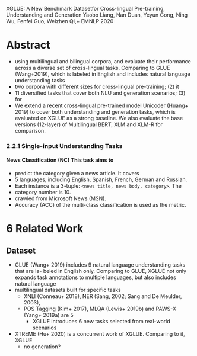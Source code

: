 XGLUE: A New Benchmark Datasetfor Cross-lingual Pre-training, Understanding and Generation
Yaobo Liang, Nan Duan, Yeyun Gong, Ning Wu, Fenfei Guo, Weizhen Qi,+
EMNLP 2020

# Abstract

* using multilingual and bilingual corpora, and evaluate their performance
  across a diverse set of cross-lingual tasks.  Comparing to GLUE (Wang+2019),
  which is labeled in English and includes natural language understanding tasks
* two corpora with different sizes for cross-lingual pre-training; (2) it
* 11 diversified tasks that cover both NLU and generation scenarios; (3) for
* We extend a recent cross-lingual pre-trained model Unicoder (Huang+ 2019) to
  cover both understanding and generation tasks, which is evaluated on XGLUE as
  a strong baseline. We also evaluate the base versions (12-layer) of
  Multilingual BERT, XLM and XLM-R for comparison.

### 2.2.1 Single-input Understanding Tasks

#### News Classification (NC) This task aims to

* predict the category given a news article. It covers
* 5 languages, including English, Spanish, French, German and Russian.
* Each instance is a 3-tuple: `<news title, news body, category>`. The
* category number is 10.
* crawled from Microsoft News (MSN).
* Accuracy (ACC) of the multi-class classification is used as the metric.

# 6 Related Work

## Dataset

* GLUE (Wang+ 2019) includes 9 natural language understanding tasks that are la-
  beled in English only. Comparing to GLUE, XGLUE not only expands task
  annotations to multiple languages, but also includes natural language
* multilingual datasets built for specific tasks
  * XNLI (Conneau+ 2018), NER (Sang, 2002; Sang and De Meulder, 2003),
  * POS Tagging (Kim+ 2017), MLQA (Lewis+ 2019b) and PAWS-X (Yang+ 2019a) are 5
    * XGLUE introduces 6 new tasks selected from real-world scenarios
* XTREME (Hu+ 2020) is a concurrent work of XGLUE. Comparing to it, XGLUE
  * no generation?
